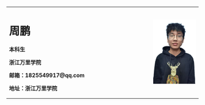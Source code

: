 <table border="0">
  <tr>
    <td width="75%">
      <h1>周鹏</h1>
      <p><b>本科生</b></p>
      <p><b>浙江万里学院</b></p>
      <p><b>邮箱：1825549917@qq.com</b></p>
      <p><b>地址：浙江万里学院</b></p>
    </td>
    <td width="25%">
      <img src="zhoupeng.jpg" width="100%">    
    </td>
  </tr>
</table>

